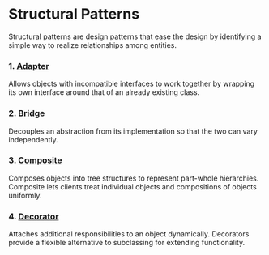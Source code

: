 # Structural Patterns

Structural patterns are design patterns that ease the design by identifying a simple way to realize relationships among entities.

### 1. [Adapter](./Adapter)

Allows objects with incompatible interfaces to work together by wrapping its own interface around that of an already existing class.

### 2. [Bridge](./Bridge)

Decouples an abstraction from its implementation so that the two can vary independently.

### 3. [Composite](./Composite)

Composes objects into tree structures to represent part-whole hierarchies. Composite lets clients treat individual objects and compositions of objects uniformly.

### 4. [Decorator](./Decorator)

Attaches additional responsibilities to an object dynamically. Decorators provide a flexible alternative to subclassing for extending functionality.
